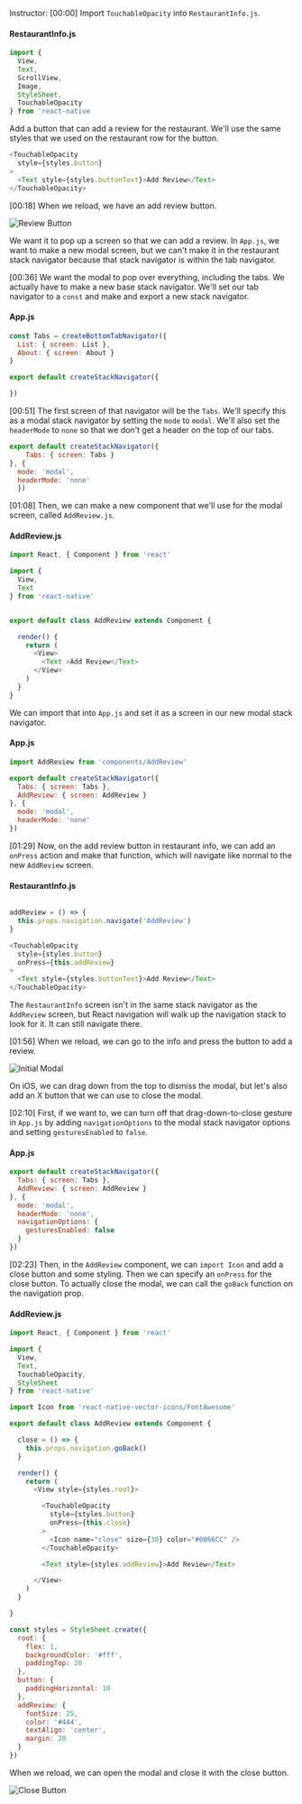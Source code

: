 Instructor: [00:00] Import `TouchableOpacity` into `RestaurantInfo.js`.

#### RestaurantInfo.js

```javascript
import {
  View,
  Text,
  ScrollView,
  Image,
  StyleSheet,
  TouchableOpacity
} from 'react-native
```

Add a button that can add a review for the restaurant. We'll use the same styles that we used on the restaurant row for the button.

```javascript
<TouchableOpacity
  style={styles.button}
>
  <Text style={styles.buttonText}>Add Review</Text>
</TouchableOpacity>
```

[00:18] When we reload, we have an add review button.

![Review Button](https://res.cloudinary.com/dg3gyk0gu/image/upload/v1549750459/transcript-images/react-native-add-a-modal-screen-that-pops-up-from-the-bottom-with-react-navigation-review-button.jpg)

We want it to pop up a screen so that we can add a review. In `App.js`, we want to make a new modal screen, but we can't make it in the restaurant stack navigator because that stack navigator is within the tab navigator.

[00:36] We want the modal to pop over everything, including the tabs. We actually have to make a new base stack navigator. We'll set our tab navigator to a `const` and make and export a new stack navigator.

#### App.js
```javascript
const Tabs = createBottomTabNavigator({
  List: { screen: List },
  About: { screen: About }
}

export default createStackNavigator({

})
```

[00:51] The first screen of that navigator will be the `Tabs`. We'll specify this as a modal stack navigator by setting the `mode` to `modal`. We'll also set the `headerMode` to `none` so that we don't get a header on the top of our tabs.

```javascript
export default createStackNavigator({
    Tabs: { screen: Tabs }
}, {
  mode: 'modal',
  headerMode: 'none'
  })
```

[01:08] Then, we can make a new component that we'll use for the modal screen, called `AddReview.js`.

#### AddReview.js

```javascript
import React, { Component } from 'react'

import {
  View,
  Text
} from 'react-native'


export default class AddReview extends Component {

  render() {
    return (
      <View>
        <Text >Add Review</Text>
      </View>
    )
  }
}
```

We can import that into `App.js` and set it as a screen in our new modal stack navigator.

#### App.js
```javascript
import AddReview from 'components/AddReview'

export default createStackNavigator({
  Tabs: { screen: Tabs },
  AddReview: { screen: AddReview }
}, {
  mode: 'modal',
  headerMode: 'none'
})
```

[01:29] Now, on the add review button in restaurant info, we can add an `onPress` action and make that function, which will navigate like normal to the new `AddReview` screen.

#### RestaurantInfo.js

```javascript

addReview = () => {
  this.props.navigation.navigate('AddReview')
}

<TouchableOpacity
  style={styles.button}
  onPress={this.addReview}
>
  <Text style={styles.buttonText}>Add Review</Text>
</TouchableOpacity>
```

The `RestaurantInfo` screen isn't in the same stack navigator as the `AddReview` screen, but React navigation will walk up the navigation stack to look for it. It can still navigate there.

[01:56] When we reload, we can go to the info and press the button to add a review.

![Initial Modal](https://res.cloudinary.com/dg3gyk0gu/image/upload/v1549750463/transcript-images/react-native-add-a-modal-screen-that-pops-up-from-the-bottom-with-react-navigation-initial-modal.jpg)

On iOS, we can drag down from the top to dismiss the modal, but let's also add an X button that we can use to close the modal.

[02:10] First, if we want to, we can turn off that drag-down-to-close gesture in `App.js` by adding `navigationOptions` to the modal stack navigator options and setting `gesturesEnabled` to `false`.

#### App.js
```javascript
export default createStackNavigator({
  Tabs: { screen: Tabs },
  AddReview: { screen: AddReview }
}, {
  mode: 'modal',
  headerMode: 'none',
  navigationOptions: {
    gesturesEnabled: false
  }
})
```

[02:23] Then, in the `AddReview` component, we can `import Icon` and add a close button and some styling. Then we can specify an `onPress` for the close button. To actually close the modal, we can call the `goBack` function on the navigation prop.

#### AddReview.js
```javascript
import React, { Component } from 'react'

import {
  View,
  Text,
  TouchableOpacity,
  StyleSheet
} from 'react-native'

import Icon from 'react-native-vector-icons/FontAwesome'

export default class AddReview extends Component {

  close = () => {
    this.props.navigation.goBack()
  }

  render() {
    return (
      <View style={styles.root}>

        <TouchableOpacity
          style={styles.button}
          onPress={this.close}
        >
          <Icon name="close" size={30} color="#0066CC" />
        </TouchableOpacity>

        <Text style={styles.addReview}>Add Review</Text>

      </View>
    )
  }

}

const styles = StyleSheet.create({
  root: {
    flex: 1,
    backgroundColor: '#fff',
    paddingTop: 20
  },
  button: {
    paddingHorizontal: 10
  },
  addReview: {
    fontSize: 25,
    color: '#444',
    textAlign: 'center',
    margin: 20
  }
})
```

When we reload, we can open the modal and close it with the close button.

![Close Button](https://res.cloudinary.com/dg3gyk0gu/image/upload/v1549750462/transcript-images/react-native-add-a-modal-screen-that-pops-up-from-the-bottom-with-react-navigation-close-button.jpg)